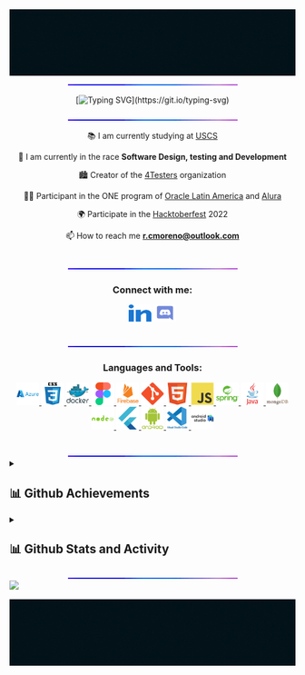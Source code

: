 <!-- GIT HEADER -->
<img src="https://github.com/FarenCoder/FarenCoder/blob/adcfcb20fe112baeec207c5375c9a10e9e545556/assets/banner-footer.gif">
<div align="center">
<img src="https://github.com/FarenCoder/FarenCoder/blob/adcfcb20fe112baeec207c5375c9a10e9e545556/assets/line-neon.gif" >
</div>
<!-- TYPING DATA -->
<div align="center">

[![Typing SVG](https://readme-typing-svg.herokuapp.com?font=Fira+Code&pause=1000&color=51F783&center=true&vCenter=true&multiline=true&width=435&height=135&lines=HELLO%F0%9F%91%8B;My+name+is+Rodolfo%2C;I'm+from+Brazil%2C;Welcome+to+my+Github+profile!)](https://git.io/typing-svg)

</div>
<div align="center">
<img src="https://github.com/FarenCoder/FarenCoder/blob/adcfcb20fe112baeec207c5375c9a10e9e545556/assets/line-neon.gif" >
</div>
<!--DESCRIPTION -->
<div align="center">
  
  📚 I am currently studying at [USCS](https://www.uscs.edu.br/)
  
  🌱 I am currently in the race **Software Design, testing and Development**

🏙 Creator of the [4Testers](https://github.com/4Testers) organization

👩‍💻 Participant in the ONE program of [Oracle Latin America](https://www.oracle.com/lad) and [Alura](https://www.alura.com.br/)

🌍 Participate in the [Hacktoberfest](https://hacktoberfest.com/) 2022

📫 How to reach me **r.cmoreno@outlook.com**

</div>
<br>
<div align="center">
<img src="https://github.com/FarenCoder/FarenCoder/blob/adcfcb20fe112baeec207c5375c9a10e9e545556/assets/line-neon.gif" >
</div>
<!-- CONTACT -->
<h3 align="center">Connect with me:</h3>
<p align="center">
<a href="https://www.linkedin.com/in/rodolfo-moreno-8a6629171/" target="blank"><img align="center" src="https://github.com/FarenCoder/FarenCoder/blob/4159049060c15c9a3067ef1107cb930829bce571/assets/linked-in-alt.svg" alt="Rodolfo Moreno" height="30" width="40" /></a>
<a href="" target="blank"><img align="center" src="https://github.com/FarenCoder/FarenCoder/blob/4159049060c15c9a3067ef1107cb930829bce571/assets/discord.svg" alt="Rodolfo" height="30" width="40" /></a>
</p></br>
<div align="center">
<img src="https://github.com/FarenCoder/FarenCoder/blob/adcfcb20fe112baeec207c5375c9a10e9e545556/assets/line-neon.gif" >
</div>
<!-- TOOLS -->
<h3 align="center">Languages and Tools:</h3>
<p align="center"> 
<a href="https://azure.microsoft.com/en-in/" target="_blank" rel="noreferrer"> <img src="https://github.com/FarenCoder/FarenCoder/blob/adcfcb20fe112baeec207c5375c9a10e9e545556/assets/icons/azure/azure-original-wordmark.svg" alt="azure" width="40" height="40"/> </a> 
<a href="https://www.w3schools.com/css/" target="_blank" rel="noreferrer"> <img src="https://github.com/FarenCoder/FarenCoder/blob/adcfcb20fe112baeec207c5375c9a10e9e545556/assets/icons/css3/css3-original-wordmark.svg" alt="css3" width="40" height="40"/> 
</a> 
<a href="https://www.docker.com/" target="_blank" rel="noreferrer"> <img src="https://github.com/FarenCoder/FarenCoder/blob/adcfcb20fe112baeec207c5375c9a10e9e545556/assets/icons/docker/docker-original-wordmark.svg" alt="docker" width="40" height="40"/> </a> 
<a href="https://www.figma.com/" target="_blank" rel="noreferrer"> <img src="https://github.com/FarenCoder/FarenCoder/blob/adcfcb20fe112baeec207c5375c9a10e9e545556/assets/icons/figma/figma-original.svg" alt="figma" width="40" height="40"/> 
</a> 
<a href="https://firebase.google.com/" target="_blank" rel="noreferrer"> <img src="https://github.com/FarenCoder/FarenCoder/blob/adcfcb20fe112baeec207c5375c9a10e9e545556/assets/icons/firebase/firebase-plain-wordmark.svg" alt="firebase" width="40" height="40"/> </a> 
<a href="https://git-scm.com/" target="_blank" rel="noreferrer"> <img src="https://github.com/FarenCoder/FarenCoder/blob/adcfcb20fe112baeec207c5375c9a10e9e545556/assets/icons/git/git-plain.svg" alt="git" width="40" height="40"/> 
</a> 
<a href="https://www.w3.org/html/" target="_blank" rel="noreferrer"> <img src="https://github.com/FarenCoder/FarenCoder/blob/adcfcb20fe112baeec207c5375c9a10e9e545556/assets/icons/html5/html5-original.svg" alt="html5" width="40" height="40"/> 
</a> 
<a href="https://developer.mozilla.org/en-US/docs/Web/JavaScript" target="_blank" rel="noreferrer"> <img src="https://github.com/FarenCoder/FarenCoder/blob/adcfcb20fe112baeec207c5375c9a10e9e545556/assets/icons/javascript/javascript-original.svg" alt="javascript" width="40" height="40"/> 
</a> 
<a href="https://spring.io/" target="_blank" rel="noreferrer"> <img src="https://github.com/FarenCoder/FarenCoder/blob/adcfcb20fe112baeec207c5375c9a10e9e545556/assets/icons/spring/spring-original-wordmark.svg" alt="Spring" width="40" height="40"/> </a> 
<a href="https://www.java.com/en/" target="_blank" rel="noreferrer"> <img src="https://github.com/FarenCoder/FarenCoder/blob/adcfcb20fe112baeec207c5375c9a10e9e545556/assets/icons/java/java-original-wordmark.svg" alt="java" width="40" height="40"/> 
</a> 
<a href="https://www.mongodb.com/" target="_blank" rel="noreferrer"> <img src="https://github.com/FarenCoder/FarenCoder/blob/adcfcb20fe112baeec207c5375c9a10e9e545556/assets/icons/mongodb/mongodb-original-wordmark.svg" alt="mongodb" width="40" height="40"/> </a> 
<a href="https://nodejs.org" target="_blank" rel="noreferrer"> <img src="https://github.com/FarenCoder/FarenCoder/blob/adcfcb20fe112baeec207c5375c9a10e9e545556/assets/icons/nodejs/nodejs-plain-wordmark.svg" alt="nodejs" width="40" height="40"/> 
</a> 
<a href="https://flutter.dev/" target="_blank" rel="noreferrer"> <img src="https://github.com/FarenCoder/FarenCoder/blob/adcfcb20fe112baeec207c5375c9a10e9e545556/assets/icons/flutter/flutter-original.svg" alt="flutter" width="40" height="40"/> 
</a> 
<a href="https://developer.android.com/studio" target="_blank" rel="noreferrer"> <img src="https://github.com/FarenCoder/FarenCoder/blob/adcfcb20fe112baeec207c5375c9a10e9e545556/assets/icons/android/android-plain-wordmark.svg" alt="android_studio" width="40" height="40"/> </a> 
<a href="https://code.visualstudio.com/" target="_blank" rel="noreferrer"> <img src="https://github.com/FarenCoder/FarenCoder/blob/adcfcb20fe112baeec207c5375c9a10e9e545556/assets/icons/vscode/vscode-original-wordmark.svg" alt="visual_studio" width="40" height="40"/> 
</a>
<a href="https://code.visualstudio.com/" target="_blank" rel="noreferrer"> <img src="https://github.com/FarenCoder/FarenCoder/blob/adcfcb20fe112baeec207c5375c9a10e9e545556/assets/icons/androidstudio/androidstudio-original-wordmark.svg" alt="Android_studio" width="40" height="40"/> </a>
</p>
<br>
<div align="center">
<img src="https://github.com/FarenCoder/FarenCoder/blob/adcfcb20fe112baeec207c5375c9a10e9e545556/assets/line-neon.gif" >
</div>
<details>
  <summary><h2>📊 Github Achievements</h2></summary>
<!-- Achievements -->
<h3 align="center">Stats:</h3>
<p align="center"> <a href="https://github.com/ryo-ma/github-profile-trophy"><img src="https://github-profile-trophy.vercel.app/?username=FarenCoder&theme=matrix" alt="rodolfoMoreno" /></a> </p>
</details>
<!-- Status-->
<details>
  <summary><h2>📊 Github Stats and Activity</h2></summary>
<div align="center">  
  <img width="53%" height="195px" src="https://github-readme-stats.vercel.app/api?username=FarenCoder&show_icons=true&count_private=true&hide_border=true&title_color=008000&icon_color=02D9F7FF&text_color=6594E2&bg_color=0d1117" alt="Dev github stats" /> 
  
  <img width="45%" height="195px" src="https://github-readme-stats.vercel.app/api/top-langs/?username=FarenCoder&layout=compact&hide_border=true&title_color=008000&text_color=6594E2&bg_color=0d1117" />
</div>
<p align="center">
<h3>🔥 Streak Stats</h3>
  <!-- GitHub Readme Streak Stats - https://github.com/DenverCoder1/github-readme-streak-stats -->
  <p>
    <a href="https://github.com/DenverCoder1/github-readme-streak-stats">
      <img title="🔥 Streak stats" alt="RodolfoMoreno's streak" src="https://github-readme-streak-stats.herokuapp.com?user=FarenCoder&theme=blue-green&hide_border=true&date_format=j%20M%5B%20Y%5D&type=png)](https://git.io/streak-stats"/>
    </a>
  </p>
</details>
<div align="center">
<img src="https://github.com/FarenCoder/FarenCoder/blob/adcfcb20fe112baeec207c5375c9a10e9e545556/assets/line-neon.gif" >
</div>
<!-- PROFILE VISIT -->
<img src="https://komarev.com/ghpvc/?username=FarenCoder&color=green">
<!-- GIF FOOTER -->
<p align="left"> <img src="https://github.com/FarenCoder/FarenCoder/blob/adcfcb20fe112baeec207c5375c9a10e9e545556/assets/banner-footer.gif" alt="rodolfomoreno" /> </p>
